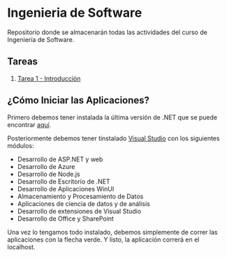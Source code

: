 # Ingenieria de Software
Repositorio donde se almacenarán todas las actividades del curso de Ingeniería de Software.

## Tareas
1. [Tarea 1 - Introducción](./Tarea1/)

## ¿Cómo Iniciar las Aplicaciones?
Primero debemos tener instalada la última versión de .NET que se puede encontrar [aquí](https://dotnet.microsoft.com/es-es/).

Posteriormente debemos tener tinstalado [Visual Studio](https://visualstudio.microsoft.com/es/) con los siguientes módulos:
 - Desarrollo de ASP.NET y web
 - Desarrollo de Azure
 - Desarrollo de Node.js
 - Desarrollo de Escritorio de .NET
 - Desarrollo de Aplicaciones WinUI
 - Almacenamiento y Procesamiento de Datos
 - Aplicaciones de ciencia de datos y de análisis
 - Desarrollo de extensiones de Visual Studio
 - Desarrollo de Office y SharePoint

Una vez lo tengamos todo instalado, debemos simplemente de correr las aplicaciones con la flecha verde. Y listo, la aplicación correrá en el localhost.
